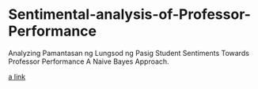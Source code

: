 # Sentimental-analysis-of-Professor-Performance
Analyzing Pamantasan ng Lungsod ng Pasig Student Sentiments Towards Professor Performance A Naive Bayes Approach.

[a link](https://www.figma.com/design/PlZzJbSWQX5gVi2vTSaCHK/AAAaa-thesis?node-id=0-1&t=BN8PqhEH9J4X3dU8-1)
